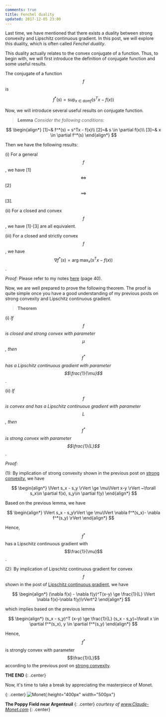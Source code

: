 ```yaml
---
comments: true
title: Fenchel duality
updated: 2017-12-05 23:00
---
```

Last time, we have mentioned that there exists a duality between strong convexity and Lipschitz continuous gradient. In this post, we will explore this duality, which is often called _Fenchel duality_. 

This duality actually relates to the convex conjugate of a function. Thus, to begin with, we will first introduce the definition of conjugate function and some useful results.

The conjugate of a function $$f$$ is 

$$		
	f^*(s) = \sup_{x \in \text{dom} f} (s^T x - f(x))
$$

Now, we will introduce several useful results on conjugate function.

>**Lemma** _Consider the following conditions:_
>
$$
\begin{align*}
	[1]~& f^*(s) =  s^Tx - f(x)\\
	[2]~& s \in \partial f(x)\\
	[3]~& x \in \partial f^*(s)
\end{align*}
$$
> 
Then we have the following results:
>
(i) For a general $$f$$, we have [1] $$\iff$$ [2] $$\implies$$ [3].
>
(ii) For a closed and convex $$f$$, we have [1]-[3] are all equivalent.
>
(iii) For a closed and strictly convex $$f$$, we have $$\nabla f^*(s) = \arg\!\max_x(s^T x - f(x))$$.

_Proof:_ Please refer to my notes [here](http://xingyuzhou.org/talks/Fenchel_duality.pdf) (page 40).

<div class="divider"></div>

Now, we are well prepared to prove the following theorem. The proof is quite simple once you have a good understanding of my previous posts on strong convexity and Lipschitz continuous gradient.

>**Theorem** 
>
(i) _If $$f$$ is closed and strong convex with parameter $$\mu$$, then $$f^*$$ has a Lipschitz continuous gradient with parameter $$\frac{1}{\mu}$$_.
>
(ii) _If $$f$$ is convex and has a Lipschitz continuous gradient with parameter $$L$$, then $$f^*$$ is strong convex with parameter $$\frac{1}{L}$$_.

_Proof:_ 

(1): By implication of strong convexity shown in the previous post on [strong convexity](http://xingyuzhou.org/blog/notes/strong-convexity), we have 

$$
\begin{align*}
		\lVert s_x - s_y \rVert \ge \mu\lVert x-y \rVert ~\forall s_x\in \partial f(x), s_y\in \partial f(y)
\end{align*}
$$

Based on the previous lemma, we have

$$	
\begin{align*}
		\lVert s_x - s_y\rVert \ge \mu\lVert \nabla f^*(s_x)- \nabla f^*(s_y) \rVert
\end{align*}
$$

Hence, $$f^*$$ has a Lipschitz continuous gradient with $$\frac{1}{\mu}$$.


(2): By implication of Lipschitz continuous gradient for convex $$f$$ shown in the post of [Lipschitz continuous gradient](http://xingyuzhou.org/blog/notes/Lipschitz-gradient), we have 

$$
\begin{align*}
		(\nabla f(x) - \nabla f(y)^T(x-y) \ge \frac{1}{L} \lVert \nabla f(x)-\nabla f(y)\rVert^2
\end{align*}
$$

which implies based on the previous lemma 

$$	
\begin{align*}
		(s_x - s_y)^T (x-y) \ge \frac{1}{L} (s_x - s_y)~\forall x \in \partial f^*(s_x), y \in \partial f^*(s_y)
\end{align*}
$$

Hence, $$f^*$$ is strongly convex with parameter $$\frac{1}{L}$$ according to the previous post on [strong convexity](http://xingyuzhou.org/blog/notes/strong-convexity). $$\tag*{$\Box$}$$







<!-- Last time, we talked about [strong convexity](http://xingyuzhou.org/blog/notes/strong-convexity). Today, let us look at another important concept in convex optimization, named _Lipschitz continuous gradient_ condition, which is essential to ensuring convergence of many gradient decent based algorithms. The post is also mainly based on my course project report.  

It is worth noting that there exits a duality (Fenchel duality) between strong convexity and Lipschitz continuous gradient, which implies that once we have a good understanding of one, we may easily understand the other one. 

**Note:** Indeed, all the results in this post can be easily proved via the same method adopted in the post of strong convexity. This is the beauty of duality!

As usual, let's us first begin with the definition. 

A differentiable function $$f$$ is said to have an L-Lipschitz continuous gradient if for some $$L>0$$

$$
\lVert \nabla f(x) - \nabla f(y)\rVert \le L \lVert x-y\rVert,~\forall x,y.
$$

**Note:** The definition doesn't assume convexity of $$f$$. 

Now, we will list some other conditions that are related or equivalent to Lipschitz continuous gradient condition. 

$$
\begin{align}
	[0]~&\lVert\nabla f(x) - \nabla f(y)\rVert \le L \lVert x-y\rVert,~\forall x,y.\\
	[1]~&g(x) = \frac{L}{2}x^T x - f(x) \text{ is convex },~\forall x\\
	[2]~&f(y)\le f(x)+\nabla f(x)^T(y-x)+\frac{L}{2}\lVert y-x\rVert^2,~\forall x,y.\\
	[3]~&(\nabla f(x) - \nabla f(y)^T(x-y) \le L \rVert x-y\rVert^2, ~\forall x,y.\\
	[4]~&f(\alpha x+ (1-\alpha) y) \ge \alpha f(x) + (1-\alpha) f(y) - \frac{\alpha (1-\alpha)L}{2}\lVert x-y\rVert^2,~\forall x,y \text{ and } \alpha \in [0,1]\\
	[5]~&f(y)\ge f(x)+\nabla f(x)^T(y-x)+\frac{1}{2L}\lVert\nabla f(y)-\nabla f(x)\rVert^2,~\forall x,y.\\
	[6]~&(\nabla f(x) - \nabla f(y)^T(x-y) \ge \frac{1}{L} \lVert \nabla f(x)-\nabla f(y)\rVert^2, ~\forall x,y.\\
	[7]~&f(\alpha x+ (1-\alpha) y) \le \alpha f(x) + (1-\alpha) f(y) - \frac{\alpha (1-\alpha)}{2L}\lVert\nabla f(x)-\nabla f(y)\rVert^2,~\forall x,y \text{ and }\alpha \in [0,1].
\end{align}
$$

**Note:** We assume that the domain for $$f$$ and $$g$$ are both $$\mathbb{R}^n$$, and hence convex.

<div class="divider"></div>

### Relationships Between Conditions

The next proposition gives the relationships between all the conditions mentioned above. If you have already mastered all the tricks in the post of [strong convexity](http://xingyuzhou.org/blog/notes/strong-convexity), you can easily prove all the results by yourself. Try it now!

>**Proposition** _For a function $$f$$ with a Lipschitz continuous gradient over $$\mathbb{R}^n$$, the following implications hold:_
>
$$
[5] \equiv [7] \rightarrow [6] \rightarrow [0] \rightarrow [1] \equiv [2] \equiv [3] \equiv [4]
$$
>
If we further assume that $$f$$ is convex, then we have all the conditions $$[0]-[7]$$ are equivalent.

_Proof:_ Again, the key idea behind the proof is transformation, i.e., transform a $$f$$ with Lipschitz continuous gradient to another convex function $$g$$, which enables us to apply the equivalent conditions for convexity.

$$[1] \equiv [2]$$: It follows from the first-order condition for convexity of $$g(x)$$, i.e., $$g(x)$$ is convex if and only if $$g(y)\ge g(x) + \nabla g(x)^T(y-x),~\forall x,y.$$

$$[1] \equiv [3]$$: It follows from the monotone gradient condition for convexity of $$g(x)$$, i.e., $$g(x)$$ is convex if and only if $$(\nabla g(x) - \nabla g(y))^T(x-y) \ge 0,~\forall x,y.$$

$$[1] \equiv [4]$$: It simply follows from the definition of convexity, i.e., $$g(x)$$ is convex if $$g(\alpha x+ (1-\alpha) y) \le \alpha g(x) + (1-\alpha) g(y), ~\forall x,y, \alpha\in [0,1].$$

$$[0]\rightarrow[3]$$: It simply follows from the Cauchy-Schwartz inequality.

$$[6]\rightarrow[0]$$: It simply follows from the Cauchy-Schwartz inequality.

$$[7]\rightarrow[5]$$: Interchanging $$x$$ and $$y$$ in [7] and re-arranging, we have 

$$
\begin{align}
	f(y) \ge f(x) + \frac{f(x+\alpha (y-x)) -f(x)}{\alpha} + \frac{1-\alpha}{2L}\lVert\nabla f(x) - \nabla f(y)\rVert^2
\end{align}
$$

As $$\alpha \downarrow 0$$, we get $$[5]$$.

$$[5]\rightarrow[7]$$: Let $$z = \alpha x + (1-\alpha) y \in \mathbb{R}^n$$, we have 

$$
	f(x)\ge f(z)+\nabla f(z)^T(x-z)+\frac{1}{2L}\lVert \nabla f(x)-\nabla f(z)\rVert^2
$$

$$
	f(y)\ge f(z)+\nabla f(z)^T(y-z)+\frac{1}{2L}||\nabla f(y)-\nabla f(z)||^2
$$

Multiplying the first inequality with $$\alpha$$ and second inequality with $$1-\alpha$$, and adding them together yields

$$
\begin{align}
	f(\alpha x+ (1-\alpha) y) &\le \alpha f(x) + (1-\alpha) f(y) - \frac{\alpha}{2L}||\nabla f(x)-\nabla f(z)||^2 - \frac{1-\alpha}{2L}||\nabla f(y)-\nabla f(z)||^2\\
	& \le \alpha f(x) + (1-\alpha) f(y) - \frac{\alpha (1-\alpha)}{2L}||\nabla f(x)-\nabla f(y)||^2
\end{align}
$$

where the second inequality follows from the inequality $$\alpha \lVert x\rVert^2 + (1-\alpha) \lVert y\rVert^2 \ge \alpha (1-\alpha)\lVert x-y\rVert^2.$$

If $$f$$ is convex, we can easily show $$[1] \rightarrow [5]$$, which implies that all the conditions are equivalent in this case.

$$[1]\rightarrow[5]$$: Let us consider the function $$\phi_x(z) = f(z) - \nabla f(x)^T z$$, which obtain its optimum at $$z^* = x$$ as $$f$$ is convex. Moreover, we have $$h(z) = \frac{L}{2}z^Tz - \phi_x(z)$$ is convex since $$[1]$$ holds, which implies that 

$$
\phi_x(z)\le \phi_x(y)+\nabla \phi_x(y)^T(z-y)+\frac{L}{2}\lVert z-y\rVert^2
$$
Taking minimization with respect to $$z$$ on both sides, yields,

$$
\begin{align}
	f(y) - f(x) - \nabla f(x) (y-x) &= \phi_x(y) - \phi_x(x)\\
	& \ge \frac{1}{2L}\lVert \nabla \phi_x(y)\rVert^2\\
	& = \frac{1}{2L}\lVert \nabla f(y) - \nabla f(x)\rVert^2
\end{align}
$$

Re-arranging gives the result. $$\tag*{$\Box$}$$ -->


**THE END**
{: .center}

<div class="divider"></div>

Now, it's time to take a break by appreciating the masterpiece of Monet.


{: .center}
![Monet](http://xingyuzhou.org/blog/assets/post_images/pop.jpg){:height="400px" width="500px"}

**The Poppy Field near Argenteuil**
{: .center}
_courtesy of www.Claude-Monet.com_
{: .center}



